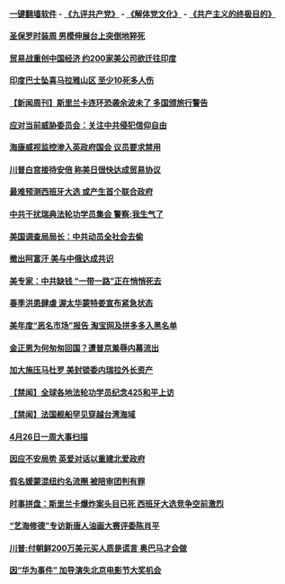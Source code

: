 #### [一键翻墙软件](https://github.com/gfw-breaker/nogfw/blob/master/README.md?t=04280937) -  [《九评共产党》](https://github.com/gfw-breaker/9ping.md?t=04280937) - [《解体党文化》](https://github.com/gfw-breaker/jtdwh.md?t=04280937) - [《共产主义的终极目的》](https://github.com/gfw-breaker/gczydzjmd.md?t=04280937)

#### [圣保罗时装周 男模伸展台上突倒地猝死](../pages/prog202/a102566362.md?t=04280937) 

#### [贸易战重创中国经济 约200家美公司欲迁往印度](../pages/prog202/a102566324.md?t=04280937) 

#### [印度巴士坠喜马拉雅山区 至少10死多人伤](../pages/prog202/a102566321.md?t=04280937) 


#### [【新闻周刊】斯里兰卡连环恐袭余波未了 多国颁旅行警告](../pages/prog202/a102566236.md?t=04280937) 

#### [应对当前威胁委员会：关注中共侵犯信仰自由](../pages/prog202/a102566168.md?t=04280937) 

#### [海康威视监控渗入英政府国会 议员要求禁用](../pages/prog202/a102566104.md?t=04280937) 


#### [川普白宫接待安倍 称美日很快达成贸易协议](../pages/prog202/a102566057.md?t=04280937) 

#### [最难预测西班牙大选 或产生首个联合政府](../pages/prog202/a102566003.md?t=04280937) 

#### [中共干扰瑞典法轮功学员集会 警察:我生气了](../pages/prog202/a102565988.md?t=04280937) 

#### [美国调查局局长：中共动员全社会去偷](../pages/prog202/a102565923.md?t=04280937) 

#### [撤出阿富汗 美与中俄达成共识](../pages/prog202/a102565821.md?t=04280937) 

#### [美专家：中共缺钱 “一带一路”正在悄悄死去](../pages/prog202/a102565744.md?t=04280937) 

#### [春季洪患肆虐 渥太华蒙特娄宣布紧急状态](../pages/prog202/a102565696.md?t=04280937) 

#### [美年度“恶名市场”报告 淘宝网及拼多多入黑名单](../pages/prog202/a102565713.md?t=04280937) 

#### [金正恩为何匆匆回国？遭普京羞辱内幕流出](../pages/prog202/a102565693.md?t=04280937) 

#### [加大施压马杜罗 美封锁委内瑞拉外长资产](../pages/prog202/a102565682.md?t=04280937) 



#### [【禁闻】全球各地法轮功学员纪念425和平上访](../pages/prog202/a102565514.md?t=04280937) 

#### [【禁闻】法国舰船罕见穿越台湾海域](../pages/prog202/a102565479.md?t=04280937) 

#### [4月26日一周大事扫描](../pages/prog202/a102565506.md?t=04280937) 

#### [因应不安局势 英爱对话以重建北爱政府](../pages/prog202/a102565487.md?t=04280937) 

#### [假名媛蒙混纽约名流圈 被陪审团判有罪](../pages/prog202/a102565402.md?t=04280937) 

#### [时事拼盘：斯里兰卡爆炸案头目已死 西班牙大选竞争空前激烈](../pages/prog202/a102565358.md?t=04280937) 

#### [“艺海修德”专访新唐人油画大赛评委陈肖平](../pages/prog202/a102565264.md?t=04280937) 


#### [川普:付朝鲜200万美元买人质是谎言 奥巴马才会做](../pages/prog202/a102565244.md?t=04280937) 

#### [因“华为事件”  加导演失北京电影节大奖机会](../pages/prog202/a102565213.md?t=04280937) 

